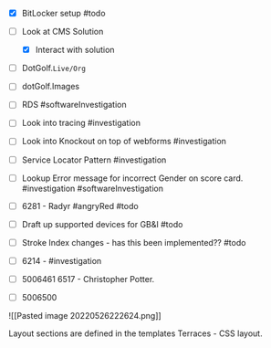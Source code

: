 - [x] BitLocker setup #todo
- [ ] Look at CMS Solution
	- [x] Interact with solution
- [ ] DotGolf.`Live/Org`
- [ ] dotGolf.Images 
- [ ] RDS #softwareInvestigation 
- [ ] Look into tracing #investigation 
- [ ] Look into Knockout on top of webforms #investigation 
- [ ] Service Locator Pattern #investigation 
- [ ] Lookup Error message for incorrect Gender on score card. #investigation #softwareInvestigation 
- [ ] 6281 - Radyr  #angryRed #todo 
- [ ] Draft up supported devices for GB&I #todo
- [ ] Stroke Index changes - has this been implemented?? #todo 
- [ ] 6214 - #investigation 
- [ ] 5006461 6517 - Christopher Potter.
- [ ] 5006500



![[Pasted image 20220526222624.png]]


Layout sections are defined in the templates
Terraces - CSS layout. 